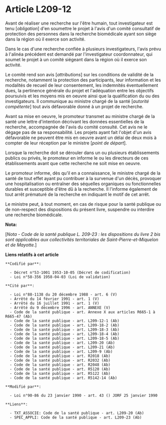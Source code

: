 # Article L209-12

Avant de réaliser une recherche sur l'être humain, tout investigateur est tenu [*obligation*] d'en soumettre le projet à
l'avis d'un comité consultatif de protection des personnes dans la recherche biomédicale ayant son siège dans la région où il
exerce son activité.

Dans le cas d'une recherche confiée à plusieurs investigateurs, l'avis prévu à l'alinéa précédent est demandé par
l'investigateur coordonnateur, qui soumet le projet à un comité siégeant dans la région où il exerce son activité.

Le comité rend son avis [*attributions*] sur les conditions de validité de la recherche, notamment la protection des
participants, leur information et les modalités de recueil de leur consentement, les indemnités éventuellement dues, la
pertinence générale du projet et l'adéquation entre les objectifs poursuivis et les moyens mis en oeuvre ainsi que la
qualification du ou des investigateurs. Il communique au ministre chargé de la santé [*autorité compétente*] tout avis
défavorable donné à un projet de recherche.

Avant sa mise en oeuvre, le promoteur transmet au ministre chargé de la santé une lettre d'intention décrivant les données
essentielles de la recherche, accompagnée de l'avis du comité consulté. Cet avis ne le dégage pas de sa responsabilité. Les
projets ayant fait l'objet d'un avis défavorable ne peuvent être mis en oeuvre avant un délai de deux mois à compter de leur
réception par le ministre [*point de départ*].

Lorsque la recherche doit se dérouler dans un ou plusieurs établissements publics ou privés, le promoteur en informe le ou
les directeurs de ces établissements avant que cette recherche ne soit mise en oeuvre.

Le promoteur informe, dès qu'il en a connaissance, le ministre chargé de la santé de tout effet ayant pu contribuer à la
survenue d'un décès, provoquer une hospitalisation ou entraîner des séquelles organiques ou fonctionnelles durables et
susceptible d'être dû à la recherche. Il l'informe également de tout arrêt prématuré de la recherche en indiquant le motif de
cet arrêt.

Le ministre peut, à tout moment, en cas de risque pour la santé publique ou de non-respect des dispositions du présent livre,
suspendre ou interdire une recherche biomédicale.

**Nota:**

[*Nota - Code de la santé publique L. 209-23 : les dispositions du livre 2 bis sont applicables aux collectivités
territoriales de Saint-Pierre-et-Miquelon et de Mayotte.*]

**Liens relatifs à cet article**

	**Codifié par**:

	  - Décret n°53-1001 1953-10-05 (Décret de codification)
	  - Loi n°58-356 1958-04-03 (Loi de validation)

	**Cité par**:

	  - Loi n°88-1138 du 20 décembre 1988 - art. 6 (V)
	  - Arrêté du 14 février 1991 - art. 1 (V)
	  - Arrêté du 16 juillet 1991 - art. 1 (V)
	  - Arrêté du 9 décembre 1996 - art. ANNEXE (V)
	  - Code de la santé publique - art. Annexe X aux articles R665-1 à R665-47 (Ab)
	  - Code de la santé publique - art. L209-12-1 (Ab)
	  - Code de la santé publique - art. L209-18-2 (Ab)
	  - Code de la santé publique - art. L209-18-3 (Ab)
	  - Code de la santé publique - art. L209-18-4 (Ab)
	  - Code de la santé publique - art. L209-18-5 (Ab)
	  - Code de la santé publique - art. L209-20 (Ab)
	  - Code de la santé publique - art. L209-21 (Ab)
	  - Code de la santé publique - art. L209-9 (Ab)
	  - Code de la santé publique - art. R2018 (Ab)
	  - Code de la santé publique - art. R2032 (Ab)
	  - Code de la santé publique - art. R2048 (Ab)
	  - Code de la santé publique - art. R5120 (Ab)
	  - Code de la santé publique - art. R5122 (Ab)
	  - Code de la santé publique - art. R5142-14 (Ab)

	**Modifié par**:

	  - Loi n°90-86 du 23 janvier 1990 - art. 43 () JORF 25 janvier 1990

	**Liens**:

	  - TXT_ASSOCIE: Code de la santé publique - art. L209-20 (Ab)
	  - SPEC_APPLI: Code de la santé publique - art. L209-23 (Ab)
